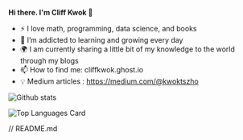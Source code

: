 

<!--
**cliffkwok/cliffkwok** is a ✨ _special_ ✨ repository because its `README.md` (this file) appears on your GitHub profile.

Here are some ideas to get you started:

- 🔭 I’m currently working on ...
- 🌱 I’m currently learning ...
- 👯 I’m looking to collaborate on ...
- 🤔 I’m looking for help with ...
- 💬 Ask me about ...
- 📫 How to reach me: ...
- 😄 Pronouns: ...
- ⚡ Fun fact: ...
-->


<b>Hi there. I'm Cliff Kwok 👋</b>

- ⚡ I love math, programming, data science, and books
- 🌱 I’m addicted to learning and growing every day
- 🌍 I am currently sharing a little bit of my knowledge to the world through my blogs
- 📫 How to find me: cliffkwok.ghost.io
- 💡 Medium articles : https://medium.com/@kwoktszho


![Github stats](https://github-readme-stats.vercel.app/api?username=cliffkwok&theme=highcontrast&show_icons=true&count_private=true)

![Top Languages Card](https://github-readme-stats.vercel.app/api/top-langs/?username=cliffkwok)

// README.md
